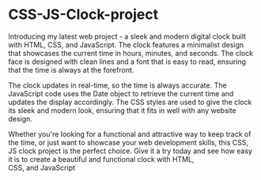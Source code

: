 # CSS-JS-Clock-project
Introducing my latest web project - a sleek and modern digital clock built with HTML, CSS, and JavaScript. The clock features a minimalist design that showcases the current time in hours, minutes, and seconds. The clock face is designed with clean lines and a font that is easy to read, ensuring that the time is always at the forefront.

The clock updates in real-time, so the time is always accurate. The JavaScript code uses the Date object to retrieve the current time and updates the display accordingly. The CSS styles are used to give the clock its sleek and modern look, ensuring that it fits in well with any website design.

Whether you're looking for a functional and attractive way to keep track of the time, or just want to showcase your web development skills, this CSS, JS clock project is the perfect choice. Give it a try today and see how easy it is to create a beautiful and functional clock with HTML, CSS, and JavaScript

